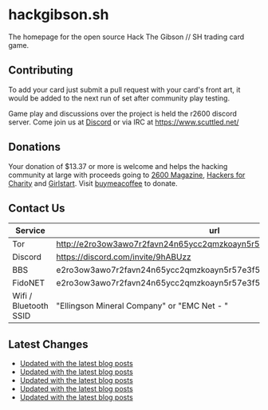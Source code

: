 # hackgibson.sh
The homepage for the open source Hack The Gibson // SH trading card game.


## Contributing

To add your card just submit a pull request with your card's front art, it would be added to the next run of set after community play testing.

Game play and discussions over the project is held the r2600 discord server. Come join us at [Discord](https://discord.com/invite/9hABUzz) or via IRC at https://www.scuttled.net/


## Donations

Your donation of $13.37 or more is welcome and helps the hacking community at large with proceeds going to [2600 Magazine](https://2600.com/), [Hackers for Charity](https://hackersforcharity.org) and [Girlstart](https://girlstart.org).  Visit [buymeacoffee](https://www.buymeacoffee.com/hackgibson.sh) to donate.


## Contact Us

Service | url
-|-
Tor | http://e2ro3ow3awo7r2favn24n65ycc2qmzkoayn5r57e3f56nvjwdcgg32ad.onion
Discord | https://discord.com/invite/9hABUzz
BBS | e2ro3ow3awo7r2favn24n65ycc2qmzkoayn5r57e3f56nvjwdcgg32ad.onion:23
FidoNET | e2ro3ow3awo7r2favn24n65ycc2qmzkoayn5r57e3f56nvjwdcgg32ad.onion:24554
Wifi / Bluetooth SSID | "Ellingson Mineral Company" or "EMC Net - <fidonet address>"

## Latest Changes
<!-- BLOG-POST-LIST:START -->
- [Updated with the latest blog posts](https://github.com/DFW2600/hackgibson.sh/commit/e410921c97add09ee518f8de259d3f94b291a5c1)
- [Updated with the latest blog posts](https://github.com/DFW2600/hackgibson.sh/commit/bb8585bddbd1462d4de80b17aaf82a656630b758)
- [Updated with the latest blog posts](https://github.com/DFW2600/hackgibson.sh/commit/c19b27a98624e0fc3dac125ad8c33113a5d0b900)
- [Updated with the latest blog posts](https://github.com/DFW2600/hackgibson.sh/commit/c1614111640ce9d8c92567120a52f8259cdcb859)
- [Updated with the latest blog posts](https://github.com/DFW2600/hackgibson.sh/commit/0171ed427a7d005c9789e070be9546d4b6a2c9c0)
<!-- BLOG-POST-LIST:END -->
